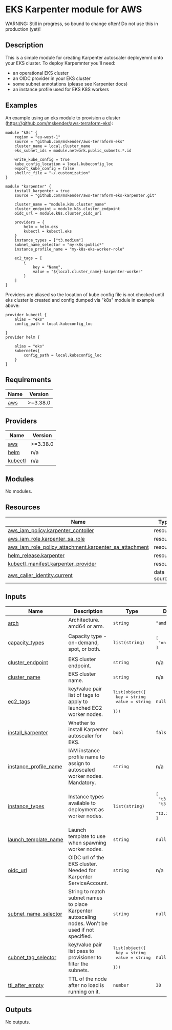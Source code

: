 # EKS Karpenter module for AWS

WARNING: Still in progress, so bound to change often! Do not use this in production (yet)!

## Description

This is a simple module for creating Karpenter autoscaler deployemnt onto your EKS cluster.
To deploy Karpemnter you'll need:

- an operational EKS cluster
- an OIDC provider in your EKS cluster
- some subnet annotations (please see Karpenter docs)
- an instance profile used for EKS K8S workers

## Examples

An example using an eks module to provision a cluster (https://github.com/mskender/aws-terraform-eks):
```
module "k8s" {
    region = "eu-west-1"
    source = "github.com/mskender/aws-terraform-eks"
    cluster_name = local.cluster_name
    eks_subnet_ids = module.network.public_subnets.*.id
    
    write_kube_config = true
    kube_config_location = local.kubeconfig_loc
    export_kube_config = false
    shellrc_file = "~/.customization"
}

module "karpenter" {
    install_karpenter = true
    source = "github.com/mskender/aws-terraform-eks-karpenter.git"

    cluster_name = "module.k8s.cluster_name"
    cluster_endpoint = module.k8s.cluster_endpoint
    oidc_url = module.k8s.cluster_oidc_url

    providers = {
        helm = helm.eks
        kubectl = kubectl.eks
    }
    instance_types = ["t3.medium"]
    subnet_name_selector = "my-k8s-public*"
    instance_profile_name = "my-k8s-eks-worker-role"
    
    ec2_tags = [
        {
            key = "Name",
            value = "${local.cluster_name}-karpenter-worker"
        }
    ]
}
```

Providers are aliased so the location of kube config file is not checked until eks cluster is created and config dumped via "k8s" module in example above:
```
provider kubectl {
    alias = "eks"
    config_path = local.kubeconfig_loc
    
}
provider helm {

    alias = "eks"
    kubernetes{
        config_path = local.kubeconfig_loc
    }
}
```

## Requirements

| Name | Version |
|------|---------|
| <a name="requirement_aws"></a> [aws](#requirement\_aws) | >=3.38.0 |

## Providers

| Name | Version |
|------|---------|
| <a name="provider_aws"></a> [aws](#provider\_aws) | >=3.38.0 |
| <a name="provider_helm"></a> [helm](#provider\_helm) | n/a |
| <a name="provider_kubectl"></a> [kubectl](#provider\_kubectl) | n/a |

## Modules

No modules.

## Resources

| Name | Type |
|------|------|
| [aws_iam_policy.karpenter_contoller](https://registry.terraform.io/providers/hashicorp/aws/latest/docs/resources/iam_policy) | resource |
| [aws_iam_role.karpenter_sa_role](https://registry.terraform.io/providers/hashicorp/aws/latest/docs/resources/iam_role) | resource |
| [aws_iam_role_policy_attachment.karpenter_sa_attachment](https://registry.terraform.io/providers/hashicorp/aws/latest/docs/resources/iam_role_policy_attachment) | resource |
| [helm_release.karpenter](https://registry.terraform.io/providers/hashicorp/helm/latest/docs/resources/release) | resource |
| [kubectl_manifest.karpenter_provider](https://registry.terraform.io/providers/gavinbunney/kubectl/latest/docs/resources/manifest) | resource |
| [aws_caller_identity.current](https://registry.terraform.io/providers/hashicorp/aws/latest/docs/data-sources/caller_identity) | data source |

## Inputs

| Name | Description | Type | Default | Required |
|------|-------------|------|---------|:--------:|
| <a name="input_arch"></a> [arch](#input\_arch) | Architecture. amd64 or arm. | `string` | `"amd64"` | no |
| <a name="input_capacity_types"></a> [capacity\_types](#input\_capacity\_types) | Capacity type - on-demand, spot, or both. | `list(string)` | <pre>[<br>  "on-demand"<br>]</pre> | no |
| <a name="input_cluster_endpoint"></a> [cluster\_endpoint](#input\_cluster\_endpoint) | EKS cluster endpoint. | `string` | n/a | yes |
| <a name="input_cluster_name"></a> [cluster\_name](#input\_cluster\_name) | EKS cluster name. | `string` | n/a | yes |
| <a name="input_ec2_tags"></a> [ec2\_tags](#input\_ec2\_tags) | key/value pair list of tags to apply to launched EC2 worker nodes. | <pre>list(object({<br>    key   = string<br>    value = string<br>  }))</pre> | `null` | no |
| <a name="input_install_karpenter"></a> [install\_karpenter](#input\_install\_karpenter) | Whether to install Karpenter autoscaler for EKS. | `bool` | `false` | no |
| <a name="input_instance_profile_name"></a> [instance\_profile\_name](#input\_instance\_profile\_name) | IAM instance profile name to assign to autoscaled worker nodes. Mandatory. | `string` | n/a | yes |
| <a name="input_instance_types"></a> [instance\_types](#input\_instance\_types) | Instance types available to deployment as worker nodes. | `list(string)` | <pre>[<br>  "t3.medium",<br>  "t3.large",<br>  "t3.xlarge"<br>]</pre> | no |
| <a name="input_launch_template_name"></a> [launch\_template\_name](#input\_launch\_template\_name) | Launch template to use when spawning worker nodes. | `string` | `null` | no |
| <a name="input_oidc_url"></a> [oidc\_url](#input\_oidc\_url) | OIDC url of the EKS cluster. Needed for Karpenter ServiceAccount. | `string` | n/a | yes |
| <a name="input_subnet_name_selector"></a> [subnet\_name\_selector](#input\_subnet\_name\_selector) | String to match subnet names to place Karpenter autoscaling nodes. Won't be used if not specified. | `string` | `null` | no |
| <a name="input_subnet_tag_selector"></a> [subnet\_tag\_selector](#input\_subnet\_tag\_selector) | key/value pair list pass to provisioner to filter the subnets. | <pre>list(object({<br>    key   = string<br>    value = string<br>  }))</pre> | `null` | no |
| <a name="input_ttl_after_empty"></a> [ttl\_after\_empty](#input\_ttl\_after\_empty) | TTL of the node after no load is running on it. | `number` | `30` | no |

## Outputs

No outputs.
